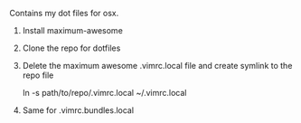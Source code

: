 Contains my dot files for osx.

1. Install maximum-awesome

2. Clone the repo for dotfiles

3. Delete the maximum awesome .vimrc.local file and create symlink to the repo file

    ln -s path/to/repo/.vimrc.local ~/.vimrc.local 
4. Same for .vimrc.bundles.local

